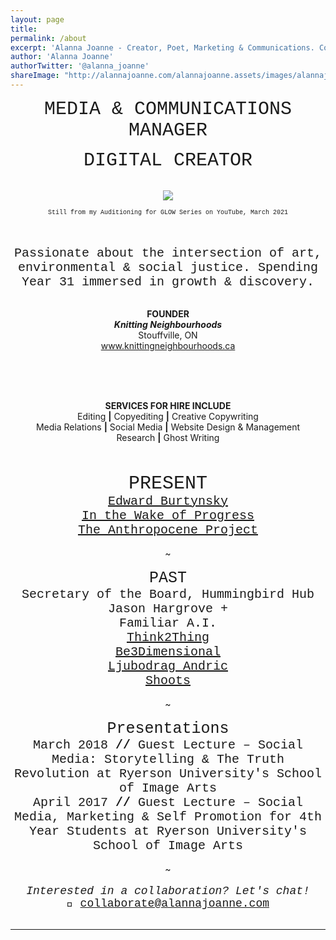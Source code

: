 ```yaml
---
layout: page
title:  
permalink: /about
excerpt: 'Alanna Joanne - Creator, Poet, Marketing & Communications. Contact me: collaborate@alannajoanne.com'
author: 'Alanna Joanne'
authorTwitter: '@alanna_joanne'
shareImage: "http://alannajoanne.com/alannajoanne.assets/images/alannajoanne_august7-selfportrait.jpg"
---
```


<center style="font-family: Courier New; font-size: 30px; ">MEDIA & COMMUNICATIONS MANAGER</center>
<p>
<center style="font-family: Courier New; font-size: 30px; ">DIGITAL CREATOR</center>
</p>

<br>
<link rel="stylesheet" href="https://www.w3schools.com/w3css/4/w3.css">
<center><a href="http://alannajoanne.com/about">
  <img class="w3-round-large" src="http://alannajoanne.com/alannajoanne.assets/images/IMG_5554 2.JPG"> 
</a></center> 
<p>
 <center style="font-family: Courier New; font-size: 10px; ">Still from my Auditioning for GLOW Series on YouTube, March 2021</center>
</p>

<br>
<br>

<center style="font-family: Courier New; font-size: 20px; ">Passionate about the intersection of art, environmental & social justice. Spending Year 31 immersed in growth & discovery.</center>

<br>
<div class="poem">
 <p>
<center><b>FOUNDER</b></center>
<center><em><b>Knitting Neighbourhoods</b></em></center>
<center>Stouffville, ON</center> 
<center><a href="https://www.knittingneighbourhoods.ca/">www.knittingneighbourhoods.ca</a></center>
<br>
</p>
</div>

<br>

<br>
<div class="poem">
 <p>
<center><b>SERVICES FOR HIRE INCLUDE</b></center>
<center>Editing <b>|</b> Copyediting <b>|</b> Creative Copywriting</center>
<center>Media Relations <b>|</b> Social Media <b>|</b> Website Design & Management</center> 
<center>Research <b>|</b> Ghost Writing</center>
<br>
</p>
</div>

<br>
  
<center style="font-family: Courier New; font-size: 30px;">PRESENT</center>

<center style="font-family: Courier New; font-size: 20px;"><a href="https://www.edwardburtynsky.com/">Edward Burtynsky</a></center>
<center style="font-family: Courier New; font-size: 20px;"><a href="https://luminatofestival.com/event/edward-burtynsky-in-the-wake-of-progress/">In the Wake of Progress</a></center>
<center style="font-family: Courier New; font-size: 20px;"><a href="https://theanthropocene.org/">The Anthropocene Project</a></center>

<br>
<center> ~ </center>
<br>

<center style="font-family: Courier New; font-size: 25px;">PAST</center> 

<center style="font-family: Courier New; font-size: 20px;">Secretary of the Board, Hummingbird Hub</center>
<center style="font-family: Courier New; font-size: 20px;">Jason Hargrove +</center>
<center style="font-family: Courier New; font-size: 20px;">Familiar A.I.</center>
<center style="font-family: Courier New; font-size: 20px;"><a href="https://twitter.com/think2thing">Think2Thing</a></center>
<center style="font-family: Courier New; font-size: 20px;"><a href="http://be3dimensional.com/">Be3Dimensional</a></center>
<center style="font-family: Courier New; font-size: 20px;"> <a href="http://ljubodrag-andric.com/">Ljubodrag Andric</a></center>
<center style="font-family: Courier New; font-size: 20px;"><a href="http://shootsofficial.com/">Shoots</a></center>

<br>
<center> ~ </center>
<br>

<center style="font-family: Courier New; font-size: 25px;">Presentations</center>

<center style= "font-family: Courier New; font-size: 20px;">March 2018 <b>//</b> Guest Lecture – Social Media: Storytelling & The Truth Revolution at Ryerson University's School of Image Arts </center>
<center style= "font-family: Courier New; font-size: 20px;"> April 2017 <b>//</b> Guest Lecture – Social Media, Marketing & Self Promotion for 4th Year Students at Ryerson University's School of Image Arts</center>

<br>
<center> ~ </center>
<br>

<center style= "font-family: Courier New; font-size: 18px;"><em>Interested in a collaboration? Let's chat!</em></center> 
<center style= "font-family: Courier New; font-size: 18px;">💌  <a href="mailto:collaborate@alannajoanne.com">collaborate@alannajoanne.com</a></center>
<br>

***

<br>
